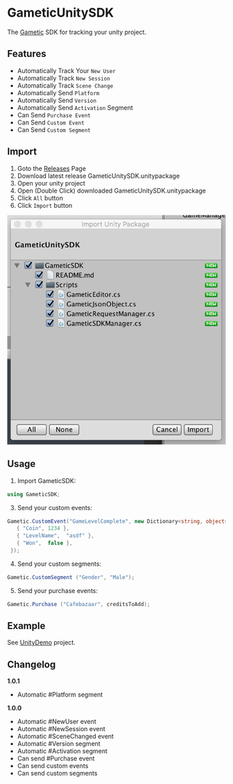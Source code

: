 # GameticUnitySDK
The [Gametic](http://www.gametic.ir) SDK for tracking your unity project.

Features
---------
* Automatically Track Your `New User`
* Automatically Track `New Session`
* Automatically Track `Scene Change`
* Automatically Send `Platform`
* Automatically Send `Version`
* Automatically Send `Activation` Segment
* Can Send `Purchase Event`
* Can Send `Custom Event`
* Can Send `Custom Segment`

Import
---------
1. Goto the [Releases](https://github.com/Gametic/GameticUnitySDK/releases) Page
2. Download latest release GameticUnitySDK.unitypackage
3. Open your unity project
4. Open (Double Click) downloaded GameticUnitySDK.unitypackage
5. Click `All` button
6. Click `Import` button

![Import](https://raw.githubusercontent.com/Gametic/GameticUnitySDK/master/Images/Import.png)

Usage
---------
1. Import GameticSDK:
```csharp 
using GameticSDK;
```
3. Send your custom events:
 ```csharp
 Gametic.CustomEvent("GameLevelComplete", new Dictionary<string, object> {
    { "Coin", 1234 },
    { "LevelName",  "asdf" },
    { "Won",  false },
  });
 ```
4. Send your custom segments:
 ```csharp
 Gametic.CustomSegment ("Gender", "Male");
 ```
5. Send your purchase events:
```csharp
Gametic.Purchase ("Cafebazaar", creditsToAdd);
```

Example
---------
See [UnityDemo](https://github.com/Gametic/UnityDemo) project.

Changelog
---------
<!--(CHANGELOG_TOP)-->
**1.0.1**
* Automatic #Platform segment

**1.0.0**
* Automatic #NewUser event
* Automatic #NewSession event
* Automatic #SceneChanged event
* Automatic #Version segment
* Automatic #Activation segment
* Can send #Purchase event
* Can send custom events
* Can send custom segments
